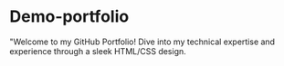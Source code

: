 # Demo-portfolio
"Welcome to my GitHub Portfolio! Dive into my technical expertise and experience through a sleek HTML/CSS design.
